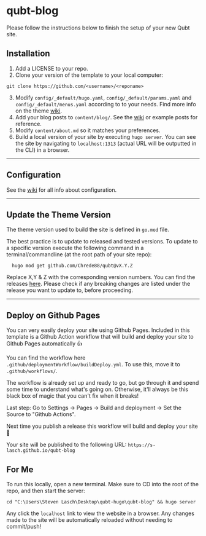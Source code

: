 # qubt-blog

Please follow the instructions below to finish the setup of your new Qubt site.

## Installation

1) Add a LICENSE to your repo.
2) Clone your version of the template to your local computer:
```shell
git clone https://github.com/<username>/<reponame>
```
3) Modify `config/_default/hugo.yaml`, `config/_default/params.yaml` and `config/_default/menus.yaml` according to to your needs. Find more info on the theme [wiki](https://github.com/chrede88/qubt/wiki/Configuration).
4) Add your blog posts to `content/blog/`. See the [wiki](https://github.com/chrede88/qubt/wiki/Content) or example posts for reference.
5) Modify `content/about.md` so it matches your preferences.
6) Build a local version of your site by executing `hugo server`. You can see the site by navigating to `localhost:1313` (actual URL will be outputted in the CLI) in a browser.

---

## Configuration

See the [wiki](https://github.com/chrede88/qubt/wiki) for all info about configuration.

---

## Update the Theme Version

The theme version used to build the site is defined in `go.mod` file.

The best practice is to update to released and tested versions. To update to a specific version execute the following command in a terminal/commandline (at the root path of your site repo):

```shell
  hugo mod get github.com/Chrede88/qubt@vX.Y.Z
```
Replace X,Y & Z with the corresponding version numbers. You can find the releases [here](https://github.com/chrede88/qubt/releases). Please check if any breaking changes are listed under the release you want to update to, before proceeding.

---

## Deploy on Github Pages
You can very easily deploy your site using Github Pages. Included in this template is a Github Action workflow that will build and deploy your site to Github Pages automatically :+1:

You can find the workflow here `.github/deploymentWorkflow/buildDeploy.yml`. To use this, move it to `.github/workflows/`.

The workflow is already set up and ready to go, but go through it and spend some time to understand what's going on. Otherwise, it'll always be this black box of magic that you can't fix when it breaks!

Last step: Go to Settings -> Pages -> Build and deployment -> Set the Source to "Github Actions".

Next time you publish a release this workflow will build and deploy your site :tada:

Your site will be published to the following URL:
`https://s-lasch.github.io/qubt-blog`

## For Me

To run this locally, open a new terminal. Make sure to CD into the root of the repo, and then start the server:

```shell
cd "C:\Users\Steven Lasch\Desktop\qubt-hugo\qubt-blog" && hugo server
```

Any click the `localhost` link to view the website in a browser. Any changes made to the site will be automatically 
reloaded without needing to commit/push!